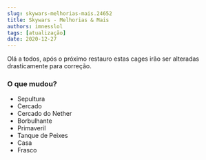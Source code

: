 ```yaml
---
slug: skywars-melhorias-mais.24652
title: Skywars - Melhorias & Mais
authors: imnesslol
tags: [atualização]
date: 2020-12-27
---
```


Olá a todos, após o próximo restauro estas cages irão ser alteradas drasticamente para correção.

<!-- truncate -->

### O que mudou?
* Sepultura
* Cercado
* Cercado do Nether
* Borbulhante
* Primaveril
* Tanque de Peixes
* Casa
* Frasco
